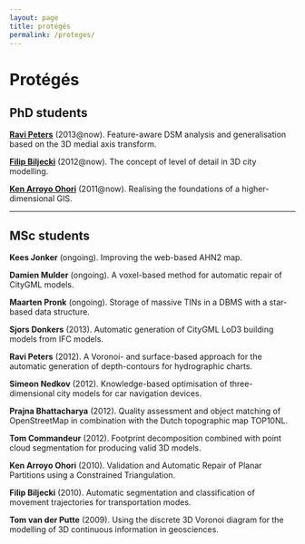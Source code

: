 ```yaml
---
layout: page
title: protégés
permalink: /proteges/
---
```


# Protégés


## PhD students

[**Ravi Peters**](http://3dgeoinfo.bk.tudelft.nl/rypeters) (2013@now). Feature-aware DSM analysis and generalisation based on the 3D medial axis transform. [<i class="fa fa-external-link"></i>](http://3dsm.bk.tudelft.nl)

[**Filip Biljecki**](http://3dgeoinfo.bk.tudelft.nl/biljecki) (2012@now). The concept of level of detail in 3D city modelling. [<i class="fa fa-external-link"></i>](http://www.gdmc.nl/biljecki/phd.html)

[**Ken Arroyo Ohori**](http://3dgeoinfo.bk.tudelft.nl/ken) (2011@now). Realising the foundations of a higher-dimensional GIS. [<i class="fa fa-external-link"></i>](http://www.gdmc.nl/ken/current.php)

---

## MSc students 

**Kees Jonker** (ongoing). Improving the web-based AHN2 map.

**Damien Mulder** (ongoing). A voxel-based method for automatic repair of CityGML models.

**Maarten Pronk** (ongoing). Storage of massive TINs in a DBMS with a star-based data structure.

**Sjors Donkers** (2013). Automatic generation of CityGML LoD3 building models from IFC models. [<i class="fa fa-external-link"></i>](http://repository.tudelft.nl/view/ir/uuid%3A31380219-f8e8-4c66-a2dc-548c3680bb8d/)

**Ravi Peters** (2012). A Voronoi- and surface-based approach for the automatic generation of depth-contours for hydrographic charts. [<i class="fa fa-external-link"></i>](http://repository.tudelft.nl/view/ir/uuid%3A5977a99b-0875-44b4-abe1-09288bf2aed1/)

**Simeon Nedkov** (2012). Knowledge-based optimisation of three-dimensional city models for car navigation devices. [<i class="fa fa-external-link"></i>](http://repository.tudelft.nl/view/ir/uuid%3Ab429e899-9955-4a23-9ceb-66ffb6210b30/)

**Prajna Bhattacharya** (2012). Quality assessment  and  object matching of OpenStreetMap in combination with  the Dutch topographic map TOP10NL. [<i class="fa fa-external-link"></i>](http://repository.tudelft.nl/view/ir/uuid%3Ae1501114-d947-4278-8612-1e249e4dc02f/)

**Tom Commandeur** (2012). Footprint decomposition combined with point cloud segmentation for producing valid 3D models. [<i class="fa fa-external-link"></i>](http://repository.tudelft.nl/view/ir/uuid%3Ac0c665f7-0254-42c6-895b-cb59acc079f2/)

**Ken Arroyo Ohori** (2010). Validation and Automatic Repair of Planar Partitions using a Constrained Triangulation. [<i class="fa fa-external-link"></i>](http://repository.tudelft.nl/view/ir/uuid%3A78807acb-4115-478c-93de-68b9db884c8e/)

**Filip Biljecki** (2010). Automatic segmentation and classification of movement trajectories for transportation modes. [<i class="fa fa-external-link"></i>](http://repository.tudelft.nl/view/ir/uuid%3A654587d2-6e93-4619-ab9a-29d95f843f35/)

**Tom van der Putte** (2009). Using the discrete 3D Voronoi diagram for the modelling of 3D continuous information in geosciences. [<i class="fa fa-external-link"></i>](http://repository.tudelft.nl/view/ir/uuid%3Ab35ad433-067a-4b20-8067-e18a2de76490/)
  


  